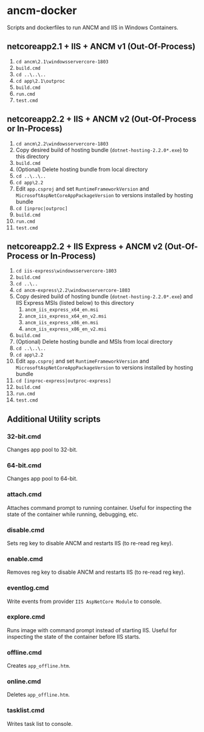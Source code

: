 # ancm-docker

Scripts and dockerfiles to run ANCM and IIS in Windows Containers.

## netcoreapp2.1 + IIS + ANCM v1 (Out-Of-Process)
1. `cd ancm\2.1\windowsservercore-1803`
2. `build.cmd`
3. `cd ..\..\..`
4. `cd app\2.1\outproc`
5. `build.cmd`
6. `run.cmd`
7. `test.cmd`

## netcoreapp2.2 + IIS + ANCM v2 (Out-Of-Process or In-Process)
1. `cd ancm\2.2\windowsservercore-1803`
2. Copy desired build of hosting bundle (`dotnet-hosting-2.2.0*.exe`) to this directory
3. `build.cmd`
4. (Optional) Delete hosting bundle from local directory
5. `cd ..\..\..`
6. `cd app\2.2`
7. Edit `app.csproj` and set `RuntimeFrameworkVersion` and `MicrosoftAspNetCoreAppPackageVersion` to versions installed by hosting bundle
8. `cd [inproc|outproc]`
9. `build.cmd`
10. `run.cmd`
11. `test.cmd`

## netcoreapp2.2 + IIS Express + ANCM v2 (Out-Of-Process or In-Process)
1. `cd iis-express\windowsservercore-1803`
1. `build.cmd`
1. `cd ..\..`
1. `cd ancm-express\2.2\windowsservercore-1803`
1. Copy desired build of hosting bundle (`dotnet-hosting-2.2.0*.exe`) and IIS Express MSIs (listed below) to this directory
   1. `ancm_iis_express_x64_en.msi`
   1. `ancm_iis_express_x64_en_v2.msi`
   1. `ancm_iis_express_x86_en.msi`
   1. `ancm_iis_express_x86_en_v2.msi`
1. `build.cmd`
1. (Optional) Delete hosting bundle and MSIs from local directory
1. `cd ..\..\..`
1. `cd app\2.2`
1. Edit `app.csproj` and set `RuntimeFrameworkVersion` and `MicrosoftAspNetCoreAppPackageVersion` to versions installed by hosting bundle
1. `cd [inproc-express|outproc-express]`
1. `build.cmd`
1. `run.cmd`
1. `test.cmd`


## Additional Utility scripts
### 32-bit.cmd
Changes app pool to 32-bit.

### 64-bit.cmd
Changes app pool to 64-bit.

### attach.cmd
Attaches command prompt to running container.  Useful for inspecting the state of the container while running, debugging, etc.

### disable.cmd
Sets reg key to disable ANCM and restarts IIS (to re-read reg key).

### enable.cmd
Removes reg key to disable ANCM and restarts IIS (to re-read reg key).

### eventlog.cmd
Write events from provider `IIS AspNetCore Module` to console.

### explore.cmd
Runs image with command prompt instead of starting IIS.  Useful for inspecting the state of the container before IIS starts.

### offline.cmd
Creates `app_offline.htm`.

### online.cmd
Deletes `app_offline.htm`.

### tasklist.cmd
Writes task list to console.
